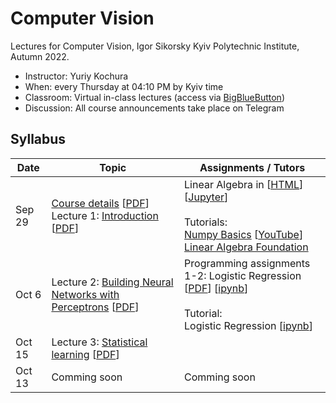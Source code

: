 # Computer Vision 

Lectures for Computer Vision, Igor Sikorsky Kyiv Polytechnic Institute,  Autumn 2022.

- Instructor: Yuriy Kochura
- When: every Thursday at 04:10 PM by Kyiv time 
- Classroom:  Virtual in-class lectures (access via [BigBlueButton](https://bbb.comsys.kpi.ua/b/yur-spb-qnl-jqk))
- Discussion: All course announcements take place on Telegram

## Syllabus

| Date  | Topic | Assignments / Tutors |
| --- | --- | --- |
| Sep 29 | [Course details](https://ykochura.github.io/cv-kpi/?p=course-details.md) [[PDF](https://ykochura.github.io/cv-kpi/pdf/course-details.pdf)] <br>Lecture 1: [Introduction](https://ykochura.github.io/cv-kpi/?p=lecture1.md) [[PDF](https://ykochura.github.io/cv-kpi/pdf/lecture1.pdf)] | Linear Algebra in [[HTML](https://ykochura.github.io/cv-kpi/tutor/linear_algebra.slides.html)] [[Jupyter](https://ykochura.github.io/cv-kpi/tutor/linear_algebra.ipynb)] <br><br> Tutorials: <br> [Numpy Basics](https://drive.google.com/file/d/1fDCyui3GeaJR_3MFQlgNhQLNng2MWAqX/view?usp=sharing) [[YouTube](https://www.youtube.com/watch?v=8Mpc9ukltVA&list=PLuqhl4iqeAZZAArMx52S7kIFRwT74Td66&index=9)] <br> [Linear Algebra Foundation](https://ykochura.github.io/cv-kpi/tutor/tut02.pdf)|
| Oct 6 | Lecture 2: [Building Neural Networks with Perceptrons](https://ykochura.github.io/cv-kpi/?p=lecture2.md) [[PDF](https://ykochura.github.io/cv-kpi/pdf/lecture2.pdf)]| Programming assignments 1-2: Logistic Regression [[PDF](https://ykochura.github.io/cv-kpi/homeworks/lab1-2/assig1-2.pdf)] [[ipynb](https://nbviewer.org/github/YKochura/cv-kpi/blob/main/homeworks/lab1-2/Logistic_regression.ipynb)] <br><br> Tutorial: <br> Logistic Regression [[ipynb](https://github.com/YKochura/cv-kpi/blob/main/tutor/t2/logistic_regression.ipynb)]|
| Oct 15 | Lecture 3: [Statistical learning](https://ykochura.github.io/cv-kpi/?p=lecture3.md) [[PDF](https://ykochura.github.io/cv-kpi/pdf/lecture3.pdf)] | |
| Oct 13 | Comming soon | Comming soon|

<!-- | December 7 | Coming soon| | -->
